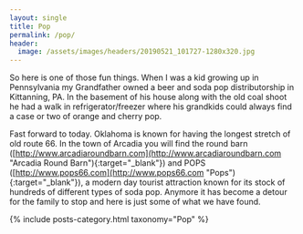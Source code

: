 ```yaml
---
layout: single
title: Pop
permalink: /pop/
header:
  image: /assets/images/headers/20190521_101727-1280x320.jpg
---
```


So here is one of those fun things.  When I was a kid growing up in Pennsylvania my Grandfather owned a beer and soda pop distributorship in Kittanning, PA.  In the basement of his house along with the old coal shoot he had a walk in refrigerator/freezer where his grandkids could always find a case or two of orange and cherry pop. 

Fast forward to today.  Oklahoma is known for having the longest stretch of old route 66.  In the town of Arcadia you will find the round barn ([http://www.arcadiaroundbarn.com](http://www.arcadiaroundbarn.com "Arcadia Round Barn"){:target="_blank"}) and POPS ([http://www.pops66.com](http://www.pops66.com "Pops"){:target="_blank"}), a modern day tourist attraction known for its stock of hundreds of different types of soda pop.  Anymore it has become a detour for the family to stop and here is just some of what we have found.

{% include posts-category.html taxonomy="Pop" %}